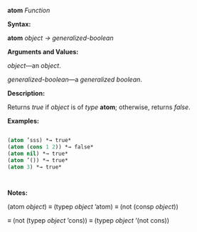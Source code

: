 **atom** *Function* 



**Syntax:** 



**atom** *object → generalized-boolean* 



**Arguments and Values:** 



*object*—an *object*. 



*generalized-boolean*—a *generalized boolean*. 



**Description:** 



Returns *true* if *object* is of *type* **atom**; otherwise, returns *false*. 



**Examples:**
```lisp

(atom ’sss) *→ true* 
(atom (cons 1 2)) *→ false* 
(atom nil) *→ true* 
(atom ’()) *→ true* 
(atom 3) *→ true* 




```
**Notes:** 



(atom *object*) *≡* (typep *object* ’atom) *≡* (not (consp *object*)) 



*≡* (not (typep *object* ’cons)) *≡* (typep *object* ’(not cons)) 



